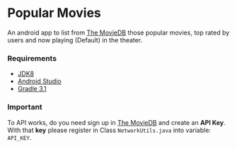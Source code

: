 # Popular Movies

An android app to list from [The MovieDB](https://www.themoviedb.org/) those
popular movies, top rated by users and now playing (Default) in the theater.

### Requirements

- [JDK8](http://www.oracle.com/technetwork/pt/java/javase/downloads/jdk8-downloads-2133151.html)
- [Android Studio](https://developer.android.com/studio/index.html)
- [Gradle 3.1](https://gradle.org/)

### Important

To API works, do you need sign up in [The MovieDB](https://www.themoviedb.org/)
and create an **API Key**.
With that **key** please register in Class `NetworkUtils.java` into variable:
`API_KEY`.
